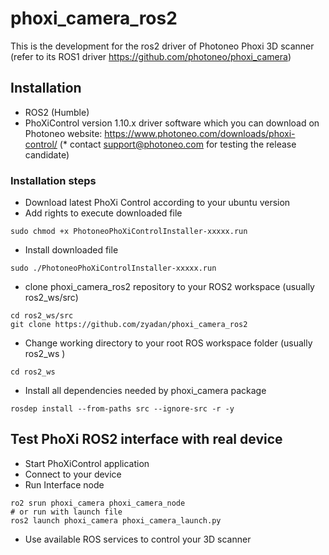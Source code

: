 # phoxi_camera_ros2
This is the development for the ros2 driver of Photoneo Phoxi 3D scanner (refer to its ROS1 driver https://github.com/photoneo/phoxi_camera)

## Installation

* ROS2 (Humble)
* PhoXiControl version 1.10.x driver software which you can download on Photoneo website: https://www.photoneo.com/downloads/phoxi-control/ (* contact support@photoneo.com for testing the release candidate)


### Installation steps

* Download latest PhoXi Control according to your ubuntu version
* Add rights to execute downloaded file

```
sudo chmod +x PhotoneoPhoXiControlInstaller-xxxxx.run
```

* Install downloaded file
```
sudo ./PhotoneoPhoXiControlInstaller-xxxxx.run
```

* clone phoxi_camera_ros2 repository to your ROS2 workspace (usually ros2_ws/src)
```
cd ros2_ws/src
git clone https://github.com/zyadan/phoxi_camera_ros2
```

* Change working directory to your root ROS workspace folder (usually ros2_ws )
```
cd ros2_ws
```
* Install all dependencies needed by phoxi_camera package
```
rosdep install --from-paths src --ignore-src -r -y
```


## Test PhoXi ROS2 interface with real device

* Start PhoXiControl application
* Connect to your device
* Run Interface node
```
ro2 srun phoxi_camera phoxi_camera_node
# or run with launch file
ros2 launch phoxi_camera phoxi_camera_launch.py
```
* Use available ROS services to control your 3D scanner







